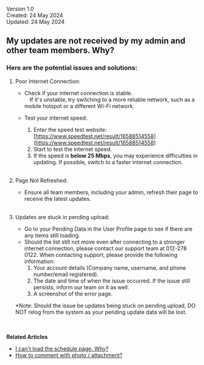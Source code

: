 Version 1.0<br>
Created: 24 May 2024<br>
Updated: 24 May 2024<br>
## My updates are not received by my admin and other team members. Why?

### Here are the potential issues and solutions:

1. Poor Internet Connection:<br>

   - Check if your internet connection is stable.<br>
  &emsp;If it's unstable, try switching to a more reliable network, such as a mobile hotspot or a different Wi-Fi network.<br>

   - Test your internet speed.<br>
     1. Enter the speed test website: [https://www.speedtest.net/result/16588514558](https://www.speedtest.net/result/16588514558)
     2. Start to test the internet speed.
     3. If the speed is **below 25 Mbps**, you may experience difficulties in updating. If possible, switch to a faster internet connection.<br><br>

2. Page Not Refreshed:<br>

   - Ensure all team members, including your admin, refresh their page to receive the latest updates.<br><br>

3. Updates are stuck in pending upload:<br>

   - Go to your Pending Data in the User Profile page to see if there are any items still loading.
   - Should the list still not move even after connecting to a stronger internet connection, please contact our support team at 012-278 0122. When contacting support, please provide the following information:
     1. Your account details (Company name, username, and phone number/email registered).
     2. The date and time of when the issue occurred. If the issue still persists, inform our team on it as well.
     3. A screenshot of the error page.<br>

   *Note: Should the issue be updates being stuck on pending upload, DO NOT relog from the system as your pending update data will be lost.
<br><br><br>

**Related Articles**<br>
- [I can't load the schedule page. Why?](Can't_Load_Schedule_Page.md)
- [How to comment with photo / attachment?](Comment_With_Photo.md)

<!-- [Link Text](https://salesconnection.github.io/Sales-Connection-Support/Updates_Not_Received_by_Team_Members.html) -->
